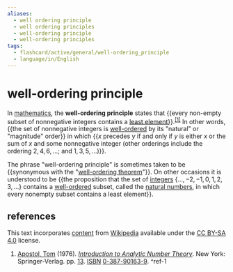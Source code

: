 ```yaml
---
aliases:
  - well ordering principle
  - well ordering principles
  - well-ordering principle
  - well-ordering principles
tags:
  - flashcard/active/general/well-ordering_principle
  - language/in/English
---
```


# well-ordering principle

In [mathematics](mathematics.md), the __well-ordering principle__ states that {{every non-empty subset of nonnegative integers contains a [least element](greatest%20element%20and%20least%20element.md)}}.<sup>[\[1\]](#^ref-1)</sup> In other words, {{the set of nonnegative integers is [well-ordered](well-order.md) by its "natural" or "magnitude" order}} in which {{$x$ precedes $y$ if and only if $y$ is either $x$ or the sum of $x$ and some nonnegative integer (other orderings include the ordering $2,4,6,..$.; and $1,3,5,..$.)}}.

The phrase "well-ordering principle" is sometimes taken to be {{synonymous with the "[well-ordering theorem](well-ordering%20theorem.md)"}}. On other occasions it is understood to be {{the proposition that the set of [integers](integer.md) $\{\ldots ,-2,-1,0,1,2,3,\ldots \}$ contains a [well-ordered](well-order.md) subset, called the [natural numbers](natural%20number.md), in which every nonempty subset contains a least element}}.

## references

This text incorporates [content](https://en.wikipedia.org/wiki/well-ordering_principle) from [Wikipedia](Wikipedia.md) available under the [CC BY-SA 4.0](https://creativecommons.org/licenses/by-sa/4.0/) license.

1. [Apostol, Tom](Tom%20M.%20Apostol.md) (1976). [_Introduction to Analytic Number Theory_](https://archive.org/details/introductiontoan00apos_0/page/13). New York: Springer-Verlag. pp. [13](https://archive.org/details/introductiontoan00apos_0/page/13). [ISBN](ISBN.md) [0-387-90163-9](https://en.wikipedia.org/wiki/Special%3ABookSources/0-387-90163-9). <a id="^ref-1"></a>^ref-1
<!-- 2.  Lehman, Eric; Meyer, Albert R; Leighton, F Tom. [_Mathematics for Computer Science_](https://courses.csail.mit.edu/6.042/spring17/mcs.pdf) (PDF). Retrieved 2 May 2023 <a id="^ref-2"></a>^ref-2 -->
